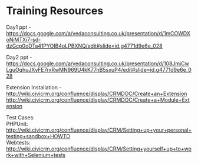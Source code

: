 Training Resources 
====================
Day1 ppt - https://docs.google.com/a/vedaconsulting.co.uk/presentation/d/1mCOWDXoNiMTXi7-sd-dzGcp0oDTa41PYOIB4oLPBXNQ/edit#slide=id.g4771d9e6e_028

Day2 ppt - https://docs.google.com/a/vedaconsulting.co.uk/presentation/d/108JmiCwLguOqhuJXyFE7rxRwMN969U4kK77nB5sxuP4/edit#slide=id.g4771d9e6e_028

Extension Installation -
http://wiki.civicrm.org/confluence/display/CRMDOC/Create+an+Extension
http://wiki.civicrm.org/confluence/display/CRMDOC/Create+a+Module+Extension

Test Cases:  
PHPUnit: http://wiki.civicrm.org/confluence/display/CRM/Setting+up+your+personal+testing+sandbox+HOWTO  
Webtests: http://wiki.civicrm.org/confluence/display/CRM/Setting+yourself+up+to+work+with+Selenium+tests
